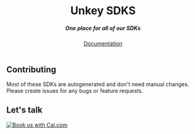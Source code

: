 <div align="center">
    <h1 align="center">Unkey SDKS</h1>
    <h5>One place for all of our SDKs</h5>
</div>

<div align="center">
  <a href="https://unkey.com/docs/libraries">Documentation</a>
</div>
<br/>


## Contributing

Most of these SDKs are autogenerated and don't need manual changes. Please create issues for any bugs or feature requests.


## Let's talk
<a href="https://cal.com/team/unkey/user-interview?utm_source=banner&utm_campaign=oss"><img alt="Book us with Cal.com" src="https://cal.com/book-with-cal-dark.svg" /></a>
